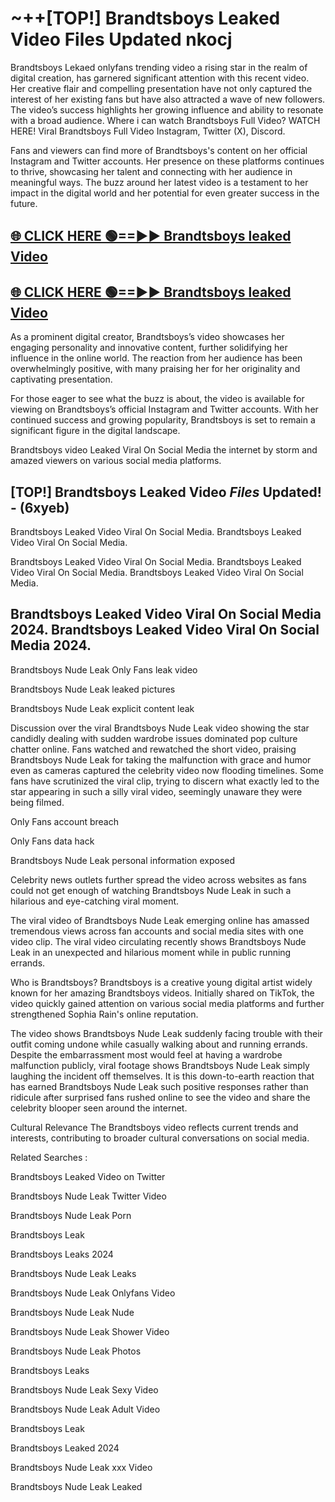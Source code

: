 # ~++[TOP!] Brandtsboys Leaked Video Files Updated nkocj

 Brandtsboys Lekaed onlyfans trending video a rising star in the realm of digital creation, has garnered significant attention with this recent video. Her creative flair and compelling presentation have not only captured the interest of her existing fans but have also attracted a wave of new followers. The video’s success highlights her growing influence and ability to resonate with a broad audience.
Where i can watch  Brandtsboys Full Video? WATCH HERE! Viral  Brandtsboys Full Video Instagram, Twitter (X), Discord.


Fans and viewers can find more of  Brandtsboys's content on her official Instagram and Twitter accounts. Her presence on these platforms continues to thrive, showcasing her talent and connecting with her audience in meaningful ways. The buzz around her latest video is a testament to her impact in the digital world and her potential for even greater success in the future.


## [🌐 CLICK HERE 🟢==►►  Brandtsboys leaked Video ](https://onlyclips.site?title=Brandtsboys&ref=git)

## [🌐 CLICK HERE 🟢==►►  Brandtsboys leaked Video ](https://onlyclips.site?title=Brandtsboys&ref=git)


As a prominent digital creator,  Brandtsboys’s video showcases her engaging personality and innovative content, further solidifying her influence in the online world. The reaction from her audience has been overwhelmingly positive, with many praising her for her originality and captivating presentation.

For those eager to see what the buzz is about, the video is available for viewing on  Brandtsboys’s official Instagram and Twitter accounts. With her continued success and growing popularity,  Brandtsboys is set to remain a significant figure in the digital landscape.


  Brandtsboys video Leaked Viral On Social Media the internet by storm and amazed viewers on various social media platforms.


## [TOP!]  Brandtsboys Leaked Video *Files* Updated! - (6xyeb) 

 Brandtsboys Leaked Video Viral On Social Media. Brandtsboys Leaked Video Viral On Social Media.

 Brandtsboys Leaked Video Viral On Social Media. Brandtsboys Leaked Video Viral On Social Media. Brandtsboys Leaked Video Viral On Social Media.


##  Brandtsboys Leaked Video Viral On Social Media 2024. Brandtsboys Leaked Video Viral On Social Media 2024.
 Brandtsboys Nude Leak Only Fans leak video

 Brandtsboys Nude Leak leaked pictures

 Brandtsboys Nude Leak explicit content leak

Discussion over the viral  Brandtsboys Nude Leak video showing the star candidly dealing with sudden wardrobe issues dominated pop culture chatter online. Fans watched and rewatched the short video, praising  Brandtsboys Nude Leak for taking the malfunction with grace and humor even as cameras captured the celebrity video now flooding timelines. Some fans have scrutinized the viral clip, trying to discern what exactly led to the star appearing in such a silly viral video, seemingly unaware they were being filmed.


Only Fans account breach

Only Fans data hack

 Brandtsboys Nude Leak personal information exposed

Celebrity news outlets further spread the video across websites as fans could not get enough of watching  Brandtsboys Nude Leak in such a hilarious and eye-catching viral moment.


The viral video of  Brandtsboys Nude Leak emerging online has amassed tremendous views across fan accounts and social media sites with one video clip. The viral video circulating recently shows  Brandtsboys Nude Leak in an unexpected and hilarious moment while in public running errands.


Who is  Brandtsboys?  Brandtsboys is a creative young digital artist widely known for her amazing  Brandtsboys videos. Initially shared on TikTok, the video quickly gained attention on various social media platforms and further strengthened Sophia Rain's online reputation.

The video shows  Brandtsboys Nude Leak suddenly facing trouble with their outfit coming undone while casually walking about and running errands. Despite the embarrassment most would feel at having a wardrobe malfunction publicly, viral footage shows  Brandtsboys Nude Leak simply laughing the incident off themselves. It is this down-to-earth reaction that has earned  Brandtsboys Nude Leak such positive responses rather than ridicule after surprised fans rushed online to see the video and share the celebrity blooper seen around the internet.

Cultural Relevance The  Brandtsboys video reflects current trends and interests, contributing to broader cultural conversations on social media.

Related Searches :

 Brandtsboys Leaked Video on Twitter

 Brandtsboys Nude Leak Twitter Video

 Brandtsboys Nude Leak Porn

 Brandtsboys Leak 

 Brandtsboys Leaks 2024

 Brandtsboys Nude Leak Leaks

 Brandtsboys Nude Leak Onlyfans Video

 Brandtsboys Nude Leak Nude

 Brandtsboys Nude Leak Shower Video

 Brandtsboys Nude Leak Photos

 Brandtsboys Leaks

 Brandtsboys Nude Leak Sexy Video

 Brandtsboys Nude Leak Adult Video

 Brandtsboys Leak

 Brandtsboys Leaked 2024

 Brandtsboys Nude Leak xxx Video

 Brandtsboys Nude Leak Leaked